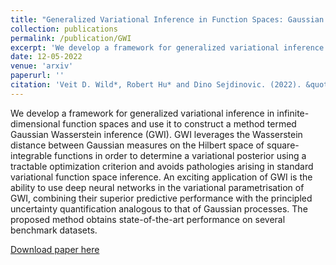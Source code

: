```yaml
---
title: "Generalized Variational Inference in Function Spaces: Gaussian Measures meet Bayesian Deep Learning"
collection: publications
permalink: /publication/GWI
excerpt: 'We develop a framework for generalized variational inference in infinite-dimensional function spaces and use it to construct a method termed Gaussian Wasserstein inference (GWI)'
date: 12-05-2022
venue: 'arxiv'
paperurl: ''
citation: 'Veit D. Wild*, Robert Hu* and Dino Sejdinovic. (2022). &quot;Generalized Variational Inference in Function Spaces: Gaussian Measures meet Bayesian Deep Learning&quot; <i> arxiv </i>'
---
```

We develop a framework for generalized variational inference in infinite-dimensional function spaces and use it to construct a method termed Gaussian
Wasserstein inference (GWI). GWI leverages the Wasserstein distance between
Gaussian measures on the Hilbert space of square-integrable functions in order to
determine a variational posterior using a tractable optimization criterion and avoids
pathologies arising in standard variational function space inference. An exciting
application of GWI is the ability to use deep neural networks in the variational
parametrisation of GWI, combining their superior predictive performance with
the principled uncertainty quantification analogous to that of Gaussian processes.
The proposed method obtains state-of-the-art performance on several benchmark
datasets.

[Download paper here](http://veitwild.github.io/files/GWI.pdf)